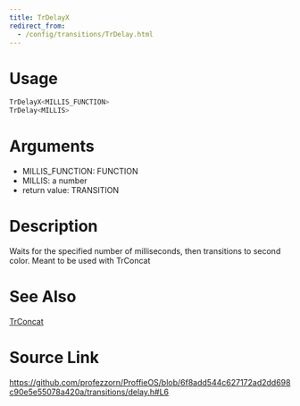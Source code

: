 ```yaml
---
title: TrDelayX
redirect_from:
  - /config/transitions/TrDelay.html
---
```


# Usage
```cpp
TrDelayX<MILLIS_FUNCTION>
TrDelay<MILLIS>
```

# Arguments
 * MILLIS_FUNCTION: FUNCTION
 * MILLIS: a number
 * return value: TRANSITION

# Description
Waits for the specified number of milliseconds, then transitions
to second color. Meant to be used with TrConcat

# See Also
[TrConcat](/config/transitions/TrConcat.html)

# Source Link
https://github.com/profezzorn/ProffieOS/blob/6f8add544c627172ad2dd698c90e5e55078a420a/transitions/delay.h#L6
